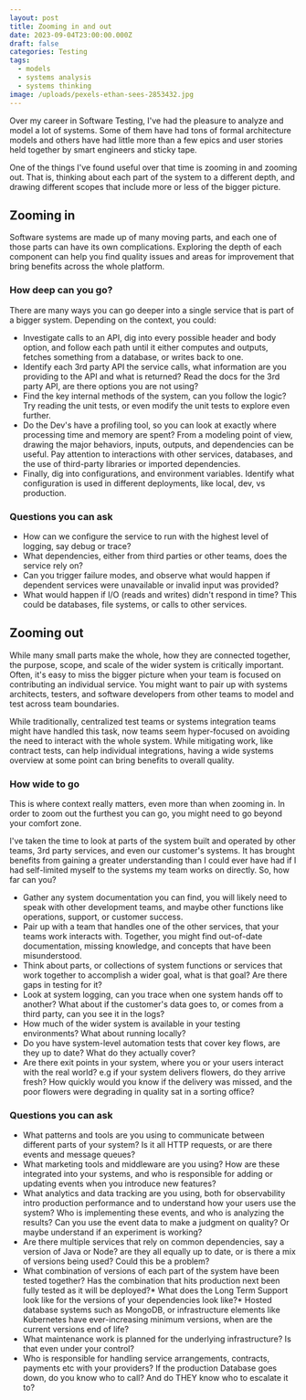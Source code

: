 ```yaml
---
layout: post
title: Zooming in and out
date: 2023-09-04T23:00:00.000Z
draft: false
categories: Testing
tags:
  - models
  - systems analysis
  - systems thinking
image: /uploads/pexels-ethan-sees-2853432.jpg
---
```


Over my career in Software Testing, I've had the pleasure to analyze and model a lot of systems. Some of them have had tons of formal architecture models and others have had little more than a few epics and user stories held together by smart engineers and sticky tape.

One of the things I've found useful over that time is zooming in and zooming out. That is, thinking about each part of the system to a different depth, and drawing different scopes that include more or less of the bigger picture.

## Zooming in

Software systems are made up of many moving parts, and each one of those parts can have its own complications. Exploring the depth of each component can help you find quality issues and areas for improvement that bring benefits across the whole platform.

### How deep can you go?

There are many ways you can go deeper into a single service that is part of a bigger system. Depending on the context, you could:

* Investigate calls to an API, dig into every possible header and body option, and follow each path until it either computes and outputs, fetches something from a database, or writes back to one.
* Identify each 3rd party API the service calls, what information are you providing to the API and what is returned? Read the docs for the 3rd party API, are there options you are not using?
* Find the key internal methods of the system, can you follow the logic? Try reading the unit tests, or even modify the unit tests to explore even further.
* Do the Dev's have a profiling tool, so you can look at exactly where processing time and memory are spent?
  From a modeling point of view, drawing the major behaviors, inputs, outputs, and dependencies can be useful. Pay attention to interactions with other services, databases, and the use of third-party libraries or imported dependencies.
* Finally, dig into configurations, and environment variables. Identify what configuration is used in different deployments, like local, dev, vs production.

### Questions you can ask

* How can we configure the service to run with the highest level of logging, say debug or trace?
* What dependencies, either from third parties or other teams, does the service rely on?
* Can you trigger failure modes, and observe what would happen if dependent services were unavailable or invalid input was provided?
* What would happen if I/O (reads and writes) didn't respond in time? This could be databases, file systems, or calls to other services.

## Zooming out

While many small parts make the whole, how they are connected together, the purpose, scope, and scale of the wider system is critically important. Often, it's easy to miss the bigger picture when your team is focused on contributing an individual service. You might want to pair up with systems architects, testers, and software developers from other teams to model and test across team boundaries.

While traditionally, centralized test teams or systems integration teams might have handled this task, now teams seem hyper-focused on avoiding the need to interact with the whole system. While mitigating work, like contract tests, can help individual integrations, having a wide systems overview at some point can bring benefits to overall quality.

### How wide to go

This is where context really matters, even more than when zooming in. In order to zoom out the furthest you can go, you might need to go beyond your comfort zone.

I've taken the time to look at parts of the system built and operated by other teams, 3rd party services, and even our customer's systems. It has brought benefits from gaining a greater understanding than I could ever have had if I had self-limited myself to the systems my team works on directly.
So, how far can you?

* Gather any system documentation you can find, you will likely need to speak with other development teams, and maybe other functions like operations, support, or customer success.
* Pair up with a team that handles one of the other services, that your teams work interacts with. Together, you might find out-of-date documentation, missing knowledge, and concepts that have been misunderstood.
* Think about parts, or collections of system functions or services that work together to accomplish a wider goal, what is that goal? Are there gaps in testing for it?
* Look at system logging, can you trace when one system hands off to another? What about if the customer's data goes to, or comes from a third party, can you see it in the logs?
* How much of the wider system is available in your testing environments? What about running locally?
* Do you have system-level automation tests that cover key flows, are they up to date? What do they actually cover?
* Are there exit points in your system, where you or your users interact with the real world? e.g if your system delivers flowers, do they arrive fresh? How quickly would you know if the delivery was missed, and the poor flowers were degrading in quality sat in a sorting office?

### Questions you can ask

* What patterns and tools are you using to communicate between different parts of your system? Is it all HTTP requests, or are there events and message queues?
* What marketing tools and middleware are you using? How are these integrated into your systems, and who is responsible for adding or updating events when you introduce new features?
* What analytics and data tracking are you using, both for observability intro production performance and to understand how your users use the system? Who is implementing these events, and who is analyzing the results? Can you use the event data to make a judgment on quality? Or maybe understand if an experiment is working?
* Are there multiple services that rely on common dependencies, say a version of Java or Node? are they all equally up to date, or is there a mix of versions being used? Could this be a problem?
* What combination of versions of each part of the system have been tested together? Has the combination that hits production next been fully tested as it will be deployed?\* What does the Long Term Support look like for the versions of your dependencies look like?\* Hosted database systems such as MongoDB, or infrastructure elements like Kubernetes have ever-increasing minimum versions, when are the current versions end of life?
* What maintenance work is planned for the underlying infrastructure? Is that even under your control?
* Who is responsible for handling service arrangements, contracts, payments etc with your providers? If the production Database goes down, do you know who to call? And do THEY know who to escalate it to?
